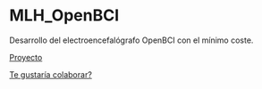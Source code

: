 # MLH_OpenBCI
Desarrollo del electroencefalógrafo OpenBCI con el mínimo coste.

[Proyecto](https://github.com/JavierMoralesEstevez/MLH_OpenBCI/blob/master/mkdocs/index.md)

[Te gustaría colaborar?](https://github.com/JavierMoralesEstevez/MLH_OpenBCI/blob/master/mkdocs/colabora.md)
